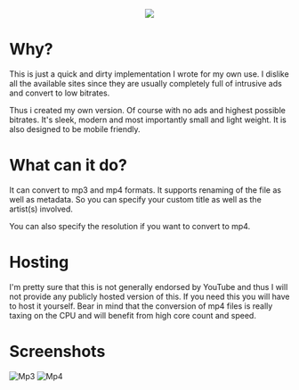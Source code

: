 <p align="center">
    <img src="https://cdn.argonautdev.ch/file/9d5e47a0-fc6d-469e-8348-66ea4255ff38.png" />
</p>

# Why?
This is just a quick and dirty implementation I wrote for my own use. I dislike all the available sites since they are usually completely full of intrusive ads and convert to low bitrates.

Thus i created my own version. Of course with no ads and highest possible bitrates. It's sleek, modern and most importantly small and light weight. It is also designed to be mobile friendly.

# What can it do?
It can convert to mp3 and mp4 formats. It supports renaming of the file as well as metadata. So you can specify your custom title as well as the artist(s) involved.

You can also specify the resolution if you want to convert to mp4.

# Hosting
I'm pretty sure that this is not generally endorsed by YouTube and thus I will not provide any publicly hosted version of this. If you need this you will have to host it yourself. Bear in mind that the conversion of mp4 files is really taxing on the CPU and will benefit from high core count and speed.

# Screenshots
![Mp3](https://cdn.argonaut.pw/file/d0e1848c-0c76-4fb1-afb8-4a19751016f6.png "Convert to Mp3")
![Mp4](https://cdn.argonaut.pw/file/79f3ccd8-f500-4742-87de-f9fc9a94018b.png "Convert to Mp4")
